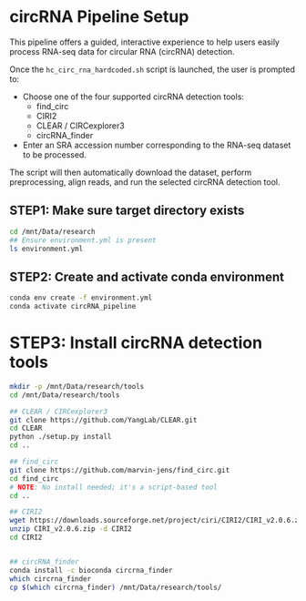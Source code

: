 # circRNA Pipeline Setup

This pipeline offers a guided, interactive experience to help users easily process RNA-seq data for circular RNA (circRNA) detection.

Once the `hc_circ_rna_hardcoded.sh` script is launched, the user is prompted to:

- Choose one of the four supported circRNA detection tools:
  - find_circ
  - CIRI2
  - CLEAR / CIRCexplorer3
  - circRNA_finder
- Enter an SRA accession number corresponding to the RNA-seq dataset to be processed.

The script will then automatically download the dataset, perform preprocessing, align reads, and run the selected circRNA detection tool.

## STEP1: Make sure target directory exists
```bash
cd /mnt/Data/research
## Ensure environment.yml is present
ls environment.yml
```

## STEP2: Create and activate conda environment
```bash
conda env create -f environment.yml
conda activate circRNA_pipeline
```

# STEP3: Install circRNA detection tools
```bash
mkdir -p /mnt/Data/research/tools
cd /mnt/Data/research/tools

## CLEAR / CIRCexplorer3
git clone https://github.com/YangLab/CLEAR.git
cd CLEAR
python ./setup.py install
cd ..

## find_circ
git clone https://github.com/marvin-jens/find_circ.git
cd find_circ
# NOTE: No install needed; it's a script-based tool
cd ..

## CIRI2
wget https://downloads.sourceforge.net/project/ciri/CIRI2/CIRI_v2.0.6.zip
unzip CIRI_v2.0.6.zip -d CIRI2
cd CIRI2


## circRNA_finder
conda install -c bioconda circrna_finder
which circrna_finder
cp $(which circrna_finder) /mnt/Data/research/tools/
```
